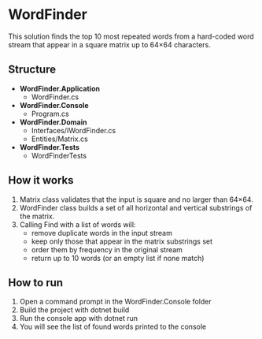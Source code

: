 # WordFinder

This solution finds the top 10 most repeated words from a hard-coded word stream that appear in a square matrix up to 64×64 characters.

## Structure

- **WordFinder.Application**  
  - WordFinder.cs
- **WordFinder.Console**  
  - Program.cs  
- **WordFinder.Domain**  
  - Interfaces/IWordFinder.cs  
  - Entities/Matrix.cs
- **WordFinder.Tests**  
  - WordFinderTests
## How it works

1. Matrix class validates that the input is square and no larger than 64×64.  
2. WordFinder class builds a set of all horizontal and vertical substrings of the matrix.  
3. Calling Find with a list of words will:  
   - remove duplicate words in the input stream  
   - keep only those that appear in the matrix substrings set  
   - order them by frequency in the original stream  
   - return up to 10 words (or an empty list if none match)

## How to run

1. Open a command prompt in the WordFinder.Console folder  
2. Build the project with dotnet build 
3. Run the console app with dotnet run  
4. You will see the list of found words printed to the console
